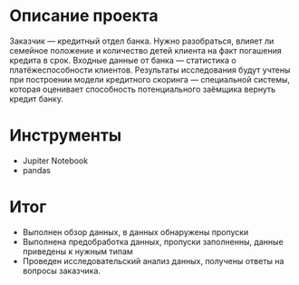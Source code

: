 # Описание проекта
Заказчик — кредитный отдел банка. Нужно разобраться, влияет ли семейное положение и количество детей клиента на факт погашения кредита в срок. Входные данные от банка — статистика о платёжеспособности клиентов.
Результаты исследования будут учтены при построении модели кредитного скоринга — специальной системы, которая оценивает способность потенциального заёмщика вернуть кредит банку.

# Инструменты

- Jupiter Notebook
- pandas

# Итог
- Выполнен обзор данных, в данных обнаружены пропуски
- Выполнена предобработка данных, пропуски заполненны, данные приведены к нужным типам
- Проведен исследовательский анализ данных, получены ответы на вопросы заказчика.
